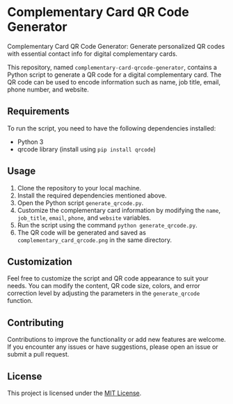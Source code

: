 # Complementary Card QR Code Generator
Complementary Card QR Code Generator: Generate personalized QR codes with essential contact info for digital complementary cards.

This repository, named `complementary-card-qrcode-generator`, contains a Python script to generate a QR code for a digital complementary card. The QR code can be used to encode information such as name, job title, email, phone number, and website.

## Requirements

To run the script, you need to have the following dependencies installed:

- Python 3
- qrcode library (install using `pip install qrcode`)

## Usage

1. Clone the repository to your local machine.
2. Install the required dependencies mentioned above.
3. Open the Python script `generate_qrcode.py`.
4. Customize the complementary card information by modifying the `name`, `job_title`, `email`, `phone`, and `website` variables.
5. Run the script using the command `python generate_qrcode.py`.
6. The QR code will be generated and saved as `complementary_card_qrcode.png` in the same directory.

## Customization

Feel free to customize the script and QR code appearance to suit your needs. You can modify the content, QR code size, colors, and error correction level by adjusting the parameters in the `generate_qrcode` function.

## Contributing

Contributions to improve the functionality or add new features are welcome. If you encounter any issues or have suggestions, please open an issue or submit a pull request.

## License

This project is licensed under the [MIT License](LICENSE).
